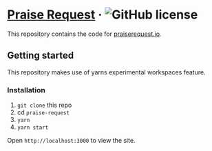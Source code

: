 # [Praise Request](https://praiserequest.io) &middot; ![GitHub license](https://img.shields.io/badge/license-MIT-blue.svg)

This repository contains the code for [praiserequest.io](https://praiserequest.io).

## Getting started

This repository makes use of yarns experimental workspaces feature.

### Installation

1.  `git clone` this repo
2.  cd `praise-request`
3.  `yarn`
4.  `yarn start`

Open `http://localhost:3000` to view the site.
